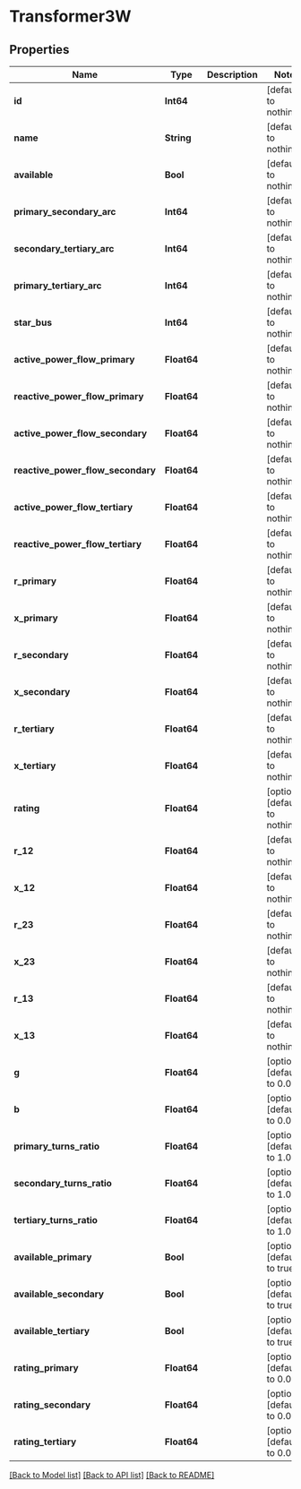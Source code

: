 # Transformer3W

## Properties

Name | Type | Description | Notes
------------ | ------------- | ------------- | -------------
**id** | **Int64** |  | [default to nothing]
**name** | **String** |  | [default to nothing]
**available** | **Bool** |  | [default to nothing]
**primary_secondary_arc** | **Int64** |  | [default to nothing]
**secondary_tertiary_arc** | **Int64** |  | [default to nothing]
**primary_tertiary_arc** | **Int64** |  | [default to nothing]
**star_bus** | **Int64** |  | [default to nothing]
**active_power_flow_primary** | **Float64** |  | [default to nothing]
**reactive_power_flow_primary** | **Float64** |  | [default to nothing]
**active_power_flow_secondary** | **Float64** |  | [default to nothing]
**reactive_power_flow_secondary** | **Float64** |  | [default to nothing]
**active_power_flow_tertiary** | **Float64** |  | [default to nothing]
**reactive_power_flow_tertiary** | **Float64** |  | [default to nothing]
**r_primary** | **Float64** |  | [default to nothing]
**x_primary** | **Float64** |  | [default to nothing]
**r_secondary** | **Float64** |  | [default to nothing]
**x_secondary** | **Float64** |  | [default to nothing]
**r_tertiary** | **Float64** |  | [default to nothing]
**x_tertiary** | **Float64** |  | [default to nothing]
**rating** | **Float64** |  | [optional] [default to nothing]
**r_12** | **Float64** |  | [default to nothing]
**x_12** | **Float64** |  | [default to nothing]
**r_23** | **Float64** |  | [default to nothing]
**x_23** | **Float64** |  | [default to nothing]
**r_13** | **Float64** |  | [default to nothing]
**x_13** | **Float64** |  | [default to nothing]
**g** | **Float64** |  | [optional] [default to 0.0]
**b** | **Float64** |  | [optional] [default to 0.0]
**primary_turns_ratio** | **Float64** |  | [optional] [default to 1.0]
**secondary_turns_ratio** | **Float64** |  | [optional] [default to 1.0]
**tertiary_turns_ratio** | **Float64** |  | [optional] [default to 1.0]
**available_primary** | **Bool** |  | [optional] [default to true]
**available_secondary** | **Bool** |  | [optional] [default to true]
**available_tertiary** | **Bool** |  | [optional] [default to true]
**rating_primary** | **Float64** |  | [optional] [default to 0.0]
**rating_secondary** | **Float64** |  | [optional] [default to 0.0]
**rating_tertiary** | **Float64** |  | [optional] [default to 0.0]

[[Back to Model list]](../README.md#models) [[Back to API list]](../README.md#api-endpoints) [[Back to README]](../README.md)
